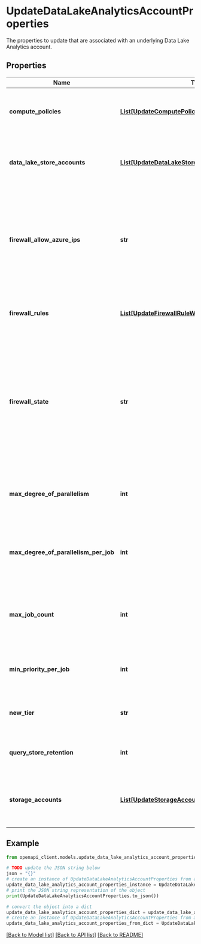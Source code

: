 # UpdateDataLakeAnalyticsAccountProperties

The properties to update that are associated with an underlying Data Lake Analytics account.

## Properties

Name | Type | Description | Notes
------------ | ------------- | ------------- | -------------
**compute_policies** | [**List[UpdateComputePolicyWithAccountParameters]**](UpdateComputePolicyWithAccountParameters.md) | The list of compute policies associated with this account. | [optional] 
**data_lake_store_accounts** | [**List[UpdateDataLakeStoreWithAccountParameters]**](UpdateDataLakeStoreWithAccountParameters.md) | The list of Data Lake Store accounts associated with this account. | [optional] 
**firewall_allow_azure_ips** | **str** | The current state of allowing or disallowing IPs originating within Azure through the firewall. If the firewall is disabled, this is not enforced. | [optional] 
**firewall_rules** | [**List[UpdateFirewallRuleWithAccountParameters]**](UpdateFirewallRuleWithAccountParameters.md) | The list of firewall rules associated with this account. | [optional] 
**firewall_state** | **str** | The current state of the IP address firewall for this account. Disabling the firewall does not remove existing rules, they will just be ignored until the firewall is re-enabled. | [optional] 
**max_degree_of_parallelism** | **int** | The maximum supported degree of parallelism for this account. | [optional] 
**max_degree_of_parallelism_per_job** | **int** | The maximum supported degree of parallelism per job for this account. | [optional] 
**max_job_count** | **int** | The maximum supported jobs running under the account at the same time. | [optional] 
**min_priority_per_job** | **int** | The minimum supported priority per job for this account. | [optional] 
**new_tier** | **str** | The commitment tier to use for next month. | [optional] 
**query_store_retention** | **int** | The number of days that job metadata is retained. | [optional] 
**storage_accounts** | [**List[UpdateStorageAccountWithAccountParameters]**](UpdateStorageAccountWithAccountParameters.md) | The list of Azure Blob storage accounts associated with this account. | [optional] 

## Example

```python
from openapi_client.models.update_data_lake_analytics_account_properties import UpdateDataLakeAnalyticsAccountProperties

# TODO update the JSON string below
json = "{}"
# create an instance of UpdateDataLakeAnalyticsAccountProperties from a JSON string
update_data_lake_analytics_account_properties_instance = UpdateDataLakeAnalyticsAccountProperties.from_json(json)
# print the JSON string representation of the object
print(UpdateDataLakeAnalyticsAccountProperties.to_json())

# convert the object into a dict
update_data_lake_analytics_account_properties_dict = update_data_lake_analytics_account_properties_instance.to_dict()
# create an instance of UpdateDataLakeAnalyticsAccountProperties from a dict
update_data_lake_analytics_account_properties_from_dict = UpdateDataLakeAnalyticsAccountProperties.from_dict(update_data_lake_analytics_account_properties_dict)
```
[[Back to Model list]](../README.md#documentation-for-models) [[Back to API list]](../README.md#documentation-for-api-endpoints) [[Back to README]](../README.md)



